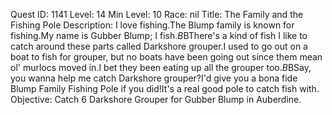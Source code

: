 Quest ID: 1141
Level: 14
Min Level: 10
Race: nil
Title: The Family and the Fishing Pole
Description: I love fishing.The Blump family is known for fishing.My name is Gubber Blump; I fish.$B$BThere's a kind of fish I like to catch around these parts called Darkshore grouper.I used to go out on a boat to fish for grouper, but no boats have been going out since them mean ol' murlocs moved in.I bet they been eating up all the grouper too.$B$BSay, you wanna help me catch Darkshore grouper?I'd give you a bona fide Blump Family Fishing Pole if you did!It's a real good pole to catch fish with.
Objective: Catch 6 Darkshore Grouper for Gubber Blump in Auberdine.
